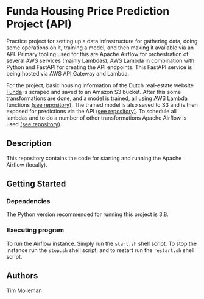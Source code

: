 # Funda Housing Price Prediction Project (API)

Practice project for setting up a data infrastructure for gathering data, doing some operations on it,
training a model, and then making it available via an API. Primary tooling used for this are Apache Airflow for orchestration of
several AWS services (mainly Lambdas), AWS Lambda in combination with Python and FastAPI for creating the API endpoints.
This FastAPI service is being hosted via AWS API Gateway and Lambda.

For the project, basic housing information of the Dutch real-estate website [Funda](https://www.funda.nl/) is scraped and saved
to an Amazon S3 bucket. After this some transformations are done, and a model is trained, all using AWS Lambda functions
[(see repository)](https://github.com/TimMolleman/funda-link-scraper). The trained  model is also saved to S3 and is then exposed for predictions via the 
API [(see repository)](https://github.com/TimMolleman/funda-api). To schedule all lambdas and to do a number of other
transformations Apache Airflow is used [(see repository)](https://github.com/TimMolleman/funda-airflow).

## Description
This repository contains the code for starting and running the Apache Airflow (locally).

## Getting Started

### Dependencies
The Python version recommended for running this project is 3.8.

### Executing program
To run the Airflow instance. Simply run the `start.sh` shell script. To stop the instance run the 
`stop.sh` shell script, and to restart run the `restart.sh` shell script.

## Authors
Tim Molleman